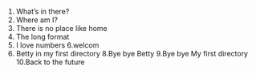 1. What’s in there?
0. Where am I?
2. There is no place like home
3. The long format
5. I love numbers
6.welcom
7. Betty in my first directory
8.Bye bye Betty
9.Bye bye My first directory
10.Back to the future

